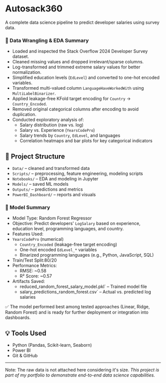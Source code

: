# Autosack360
A complete data science pipeline to predict developer salaries using survey data.

### 🔧 Data Wrangling & EDA Summary

- Loaded and inspected the Stack Overflow 2024 Developer Survey dataset.
- Cleaned missing values and dropped irrelevant/sparse columns.
- Log-transformed and trimmed extreme salary values for better normalization.
- Simplified education levels (`EdLevel`) and converted to one-hot encoded variables.
- Transformed multi-valued column `LanguageHaveWorkedWith` using `MultiLabelBinarizer`.
- Applied leakage-free KFold target encoding for `Country` → `Country_Encoded`.
- Removed original categorical columns after encoding to avoid duplication.
- Conducted exploratory analysis of:
  - Salary distribution (raw vs. log)
  - Salary vs. Experience (`YearsCodePro`)
  - Salary trends by `Country`, `EdLevel`, and languages
  - Correlation heatmaps and bar plots for key categorical indicators
## 📁 Project Structure
- `Data/` – cleaned and transformed data
- `Scripts/` – preprocessing, feature engineering, modeling scripts
- `Notebooks/` – EDA and modeling in Jupyter
- `Models/` – saved ML models
- `Outputs/` – predictions and metrics
- `PowerBI_Dashboard/` – reports and visuals
### 🤖 Model Summary

- Model Type: Random Forest Regressor
- Objective: Predict developers' `LogSalary` based on experience, education level, programming languages, and country.
- Features Used:
- `YearsCodePro` (numerical)
  - `Country_Encoded` (leakage-free target encoding)
  - One-hot encoded `EdLevel_*` variables
  - Binarized programming languages (e.g., Python, JavaScript, SQL)
- Train/Test Split:80/20
- Performance Metrics:
  - RMSE: ~0.58
  - R² Score: ~0.57
- Artifacts Saved:
  - reduced_random_forest_salary_model.pkl` – Trained model file
  - salary_predictions_random_forest.csv` – Actual vs. predicted log salaries

✅ The model performed best among tested approaches (Linear, Ridge, Random Forest) and is ready for further deployment or integration into dashboards.
  

## 💡 Tools Used
- Python (Pandas, Scikit-learn, Seaborn)
- Power BI
- Git & GitHub

---
Note: The raw data is not attached here considering it's size.
_This project is part of my portfolio to demonstrate end-to-end data science capabilities._
